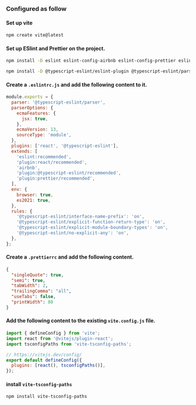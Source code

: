 ### Configured as follow

#### Set up vite

```bash
npm create vite@latest
```

#### Set up ESlint and Prettier on the project.

```bash
npm install -D eslint eslint-config-airbnb eslint-config-prettier eslint-plugin-import eslint-plugin-jsx-a11y eslint-plugin-prettier eslint-plugin-react eslint-plugin-react-hooks
```

```bash
npm install -D @typescript-eslint/eslint-plugin @typescript-eslint/parser
```

#### Create a `.eslintrc.js` and add the following content to it.

```javascript
module.exports = {
  parser: '@typescript-eslint/parser',
  parserOptions: {
    ecmaFeatures: {
      jsx: true,
    },
    ecmaVersion: 13,
    sourceType: 'module',
  },
  plugins: ['react', '@typescript-eslint'],
  extends: [
    'eslint:recommended',
    'plugin:react/recommended',
    'airbnb',
    'plugin:@typescript-eslint/recommended',
    'plugin:prettier/recommended',
  ],
  env: {
    browser: true,
    es2021: true,
  },
  rules: {
    '@typescript-eslint/interface-name-prefix': 'on',
    '@typescript-eslint/explicit-function-return-type': 'on',
    '@typescript-eslint/explicit-module-boundary-types': 'on',
    '@typescript-eslint/no-explicit-any': 'on',
  },
};
```

#### Create a `.prettierrc` and add the following content.

```json
{
  "singleQuote": true,
  "semi": true,
  "tabWidth": 2,
  "trailingComma": "all",
  "useTabs": false,
  "printWidth": 80
}
```

#### Add the following content to the existing `vite.config.js` file.

```javascript
import { defineConfig } from 'vite';
import react from '@vitejs/plugin-react';
import tsconfigPaths from 'vite-tsconfig-paths';

// https://vitejs.dev/config/
export default defineConfig({
  plugins: [react(), tsconfigPaths()],
});
```

#### install `vite-tsconfig-paths`

```bash
npm install vite-tsconfig-paths
```
